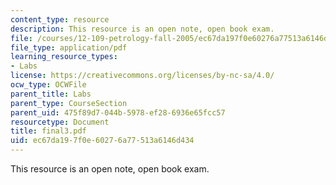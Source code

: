 ```yaml
---
content_type: resource
description: This resource is an open note, open book exam.
file: /courses/12-109-petrology-fall-2005/ec67da197f0e60276a77513a6146d434_final3.pdf
file_type: application/pdf
learning_resource_types:
- Labs
license: https://creativecommons.org/licenses/by-nc-sa/4.0/
ocw_type: OCWFile
parent_title: Labs
parent_type: CourseSection
parent_uid: 475f89d7-044b-5978-ef28-6936e65fcc57
resourcetype: Document
title: final3.pdf
uid: ec67da19-7f0e-6027-6a77-513a6146d434
---
```

This resource is an open note, open book exam.